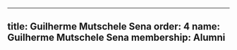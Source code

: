 ---
  title: Guilherme Mutschele Sena
  order: 4
  name: Guilherme Mutschele Sena
  membership: Alumni
  ---
  